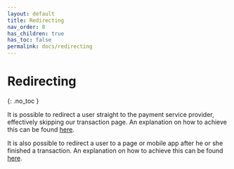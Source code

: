 ```yaml
---
layout: default
title: Redirecting
nav_order: 8
has_children: true
has_toc: false
permalink: docs/redirecting
---
```


# Redirecting
{: .no_toc }

It is possible to redirect a user straight to the payment service provider, effectively skipping our transaction page.
An explanation on how to achieve this can be found [here](redirecting/to-payment-provider).

It is also possible to redirect a user to a page or mobile app after he or she finished a transaction.
An explanation on how to achieve this can be found [here](redirecting/after-payment).